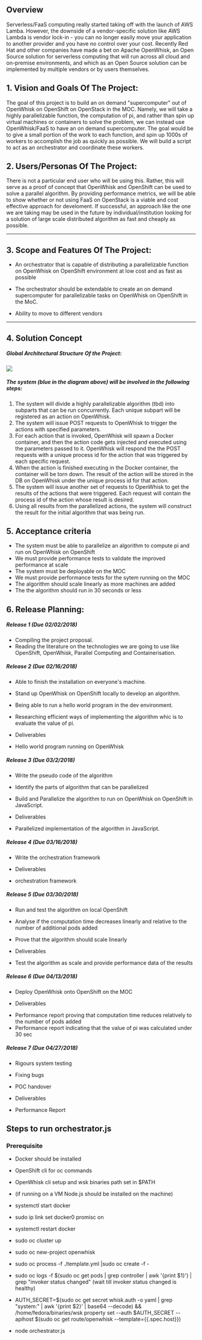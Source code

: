 ## Overview

Serverless/FaaS computing really started taking off with the launch of AWS Lamba.  However, the downside of a vendor-specific solution like AWS Lambda is vendor lock-in - you can no longer easily move your application to another provider and you have no control over your cost. Recently Red Hat and other companies have made a bet on Apache OpenWhisk, an Open Source solution for serverless computing that will run across all cloud and on-premise environments, and which as an Open Source solution can be implemented by multiple vendors or by users themselves.

## 1.   Vision and Goals Of The Project:

The goal of this project is to build an on demand "supercomputer" out of OpenWhisk on OpenShift on OpenStack in the MOC.  Namely, we will take a highly parallelizable function, the computation of pi, and rather than spin up virtual machines or containers to solve the problem, we can instead use OpenWhisk/FaaS to have an on demand supercomputer.  The goal would be to give a small portion of the work to each function, and spin up 1000s of workers to accomplish the job as quickly as possible. We will build a script to act as an orchestrator and coordinate these workers. 


## 2. Users/Personas Of The Project:

There is not a particular end user who will be using this. Rather, this will serve as a proof of concept that OpenWhisk and OpenShift can be used to solve a parallel algorithm. By providing performance metrics, we will be able to show whether or not using FaaS on OpenStack is a viable and cost effective approach for develoment. If successful, an approach like the one we are taking may be used in the future by individual/institution looking for a solution of large scale distributed algorithm as fast and cheaply as possible.


** **

## 3.   Scope and Features Of The Project:
  * An orchestrator that is capable of distributing a parallelizable function on OpenWhisk on OpenShift environment at low cost and as fast as possible
  
  * The orchestrator should be extendable to create an on demand supercomputer for parallelizable tasks on OpenWhisk on OpenShift in the MoC.
  
  * Ability to move to different vendors
    
** **

## 4. Solution Concept

##### Global Architectural Structure Of the Project:
![](https://github.com/BU-NU-CLOUD-SP18/Serverless-Supercomputing/blob/master/images/SystemArchitecture.png)

##### The system (blue in the diagram above) will be involved in the following steps:
1. The system will divide a highly parallelizable algorithm (tbd) into subparts that can be run concurrently. Each unique subpart will be registered as an action on OpenWhisk.
2. The system will issue POST requests to OpenWhisk to trigger the actions with specified parameters.
3. For each action that is invoked, OpenWhisk will spawn a Docker container, and then the action code gets injected and executed using the parameters passed to it. OpenWhisk will respond the the POST requests with a unique process id for the action that was triggered by each specific request. 
4. When the action is finished executing in the Docker container, the container will be torn down. The result of the action will be stored in the DB on OpenWhisk under the unique process id for that action.
5. The system will issue another set of requests to OpenWhisk to get the results of the actions that were triggered. Each request will contain the process id of the action whose result is desired.
6. Using all results from the parallelized actions, the system will construct the result for the initial algorithm that was being run.

## 5. Acceptance criteria

- The system must be able to parallelize an algorithm to compute pi and run on OpenWhisk on OpenShift
- We must provide performance tests to validate the improved performance at scale
- The system must be deployable on the MOC
- We must provide performance tests for the sytem running on the MOC
- The algorithm should scale linearly as more machines are added
- The the algorithm should run in 30 seconds or less

## 6.  Release Planning:

##### Release 1 (Due 02/02/2018)
* Compiling the project proposal. 
* Reading the literature on the technologies we are going to use like OpenShift, OpenWhisk, Parallel Computing and Containerisation.

##### Release 2 (Due 02/16/2018)
* Able to finish the installation on everyone's machine. 
* Stand up OpenWhisk on OpenShift locally to develop an algorithm.
* Being able to run a hello world program in the dev environment.
* Researching efficient ways of implementing the algorithm whic is to evaluate the value of pi.

* Deliverables
- Hello world program running on OpenWhisk



##### Release 3 (Due 03/2/2018)
* Write the pseudo code of the algorithm
* Identify the parts of algorithm that can be parallelized
* Build and Parallelize the algorithm to run on OpenWhisk on OpenShift in JavaScript.


* Deliverables
- Parallelized implementation of the algorithm in JavaScript.


##### Release 4 (Due 03/16/2018)
* Write the orchestration framework

* Deliverables
- orchestration framework

##### Release 5 (Due 03/30/2018)
* Run and test the algorithm on local OpenShift
* Analyse if the computation time decreases linearly and relative to the number of additional pods added
* Prove that the algorithm should scale linearly

* Deliverables
- Test the algorithm as scale and provide performance data of the results

##### Release 6 (Due 04/13/2018)
* Deploy OpenWhisk onto OpenShift on the MOC

* Deliverables
- Performance report proving that computation time reduces relatively to the number of pods added
- Performance report indicating that the value of pi was calculated under 30 sec

##### Release 7 (Due 04/27/2018)
* Rigours system testing
* Fixing bugs
* POC handover

* Deliverables
- Performance Report

## Steps to run orchestrator.js
### Prerequisite
* Docker should be installed
* OpenShift cli for oc commands
* OpenWhisk cli setup and wsk binaries path set in $PATH
* (if running on a VM Node.js should be installed on the machine)

* systemctl start docker
* sudo ip link set docker0 promisc on
* systemctl restart docker
* sudo oc cluster up
* sudo oc new-project openwhisk
* sudo oc process -f ./template.yml |sudo  oc create -f -

* sudo oc logs -f $(sudo oc get pods | grep controller | awk '{print $1}') | grep "invoker status changed"
(wait till invoker status changed is healthy)

* AUTH_SECRET=$(sudo oc get secret whisk.auth -o yaml | grep "system:" | awk '{print $2}' | base64 --decode) &&
/home/fedora/binaries/wsk property set --auth $AUTH_SECRET --apihost $(sudo oc get route/openwhisk --template={{.spec.host}})

* node orchestrator.js


